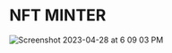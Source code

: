 # NFT MINTER

![Screenshot 2023-04-28 at 6 09 03 PM](https://user-images.githubusercontent.com/7893859/235149653-15301558-5410-4d97-a1ff-3166fed2da28.png)
